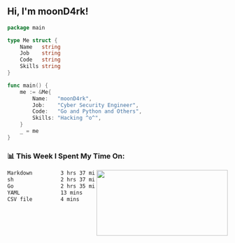 <h2> Hi, I'm moonD4rk!</h2>

```go
package main

type Me struct {
	Name   string
	Job    string
	Code   string
	Skills string
}

func main() {
	me := &Me{
		Name:   "moonD4rk",
		Job:    "Cyber Security Engineer",
		Code:   "Go and Python and Others",
		Skills: "Hacking ^o^",
	}
	_ = me
}
```

<h3>📊 This Week I Spent My Time On:</h3>
<img align='right' src="https://github-readme-stats.vercel.app/api?username=moond4rk&show_icons=true&theme=radical", width="300" height="150">

<!--START_SECTION:waka-->

```txt
Markdown         3 hrs 37 mins   █████████▓░░░░░░░░░░░░░░░   39.05 %
sh               2 hrs 37 mins   ███████░░░░░░░░░░░░░░░░░░   28.32 %
Go               2 hrs 35 mins   ███████░░░░░░░░░░░░░░░░░░   27.95 %
YAML             13 mins         ▓░░░░░░░░░░░░░░░░░░░░░░░░   02.50 %
CSV file         4 mins          ▒░░░░░░░░░░░░░░░░░░░░░░░░   00.80 %
```

<!--END_SECTION:waka-->

